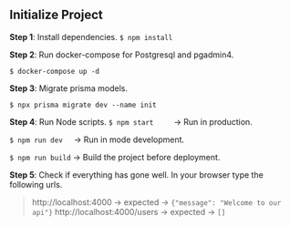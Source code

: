 ## Initialize Project
**Step 1**: Install dependencies.
```$ npm install```

**Step 2**: Run docker-compose for Postgresql and pgadmin4.

```$ docker-compose up -d```

**Step 3**: Migrate prisma models.

```$ npx prisma migrate dev --name init```

**Step 4**: Run Node scripts.
```$ npm start``` &nbsp; &nbsp; &nbsp; &nbsp; → Run in production.

```$ npm run dev``` &nbsp; &nbsp; → Run in mode development.

```$ npm run build``` → Build the project before deployment.

**Step 5**: Check if everything has gone well. In your browser type the following urls. 
> http://localhost:4000 → expected → `{"message": "Welcome to our api"}`
> http://localhost:4000/users → expected → `[]`